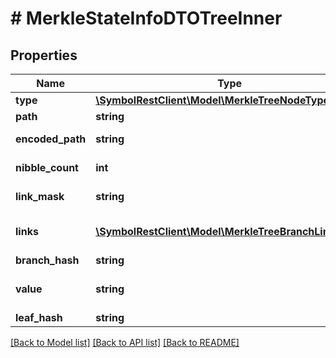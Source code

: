 # # MerkleStateInfoDTOTreeInner

## Properties

Name | Type | Description | Notes
------------ | ------------- | ------------- | -------------
**type** | [**\SymbolRestClient\Model\MerkleTreeNodeTypeEnum**](MerkleTreeNodeTypeEnum.md) |  |
**path** | **string** | Leaf path. |
**encoded_path** | **string** | Encoded leaf path. |
**nibble_count** | **int** | Nibble count. |
**link_mask** | **string** | Branch link bitmask. |
**links** | [**\SymbolRestClient\Model\MerkleTreeBranchLinkDTO[]**](MerkleTreeBranchLinkDTO.md) | Branch links (max 16). |
**branch_hash** | **string** |  |
**value** | **string** | Leaf value (sha256 hash). |
**leaf_hash** | **string** |  |

[[Back to Model list]](../../README.md#models) [[Back to API list]](../../README.md#endpoints) [[Back to README]](../../README.md)
